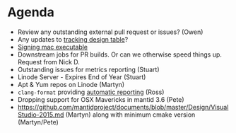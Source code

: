 Agenda
======

* Review any outstanding external pull request or issues? (Owen)
* Any updates to [tracking design table](https://github.com/mantidproject/documents/blob/master/Project-Management/TechnicalSteeringCommittee/reports/TSC-TrackingDesignProposals.md)? 
* [Signing mac executable](http://certhelp.ksoftware.net/support/articles/18835-how-do-i-sign-files-on-mac-osx-) 
* Downstream jobs for PR builds. Or can we otherwise speed things up. Request from Nick D.
* Outstanding issues for metrics reporting (Stuart)
* Linode Server - Expires End of Year (Stuart)
* Apt & Yum repos on Linode (Martyn)
* `clang-format` providing [automatic reporting](http://builds.mantidproject.org/view/All/job/master_clang-format/) (Ross)
* Dropping support for OSX Mavericks in mantid 3.6 (Pete)
* https://github.com/mantidproject/documents/blob/master/Design/VisualStudio-2015.md (Martyn) along with minimum cmake version (Martyn/Pete)
